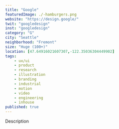 ```yaml
---
title: "Google"
featuredImage: ./-hamburgers.png
website: "https://design.google/"
twit: "googledesign"
inst: "googledesign"
category: "G"
city: "Seattle"
neighborhood: "Fremont"
size: "Huge (100+)"
location: [47.64916021607307,-122.35036304449902]
tags:
    - ux/ui
    - product
    - research
    - illustration
    - branding
    - industrial
    - motion
    - video
    - engineering
    - inhouse
published: true
---
```


Description
